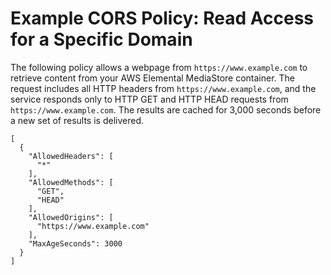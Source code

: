 # Example CORS Policy: Read Access for a Specific Domain<a name="cors-policies-examples-read-specific-domain"></a>

The following policy allows a webpage from `https://www.example.com` to retrieve content from your AWS Elemental MediaStore container\. The request includes all HTTP headers from `https://www.example.com`, and the service responds only to HTTP GET and HTTP HEAD requests from `https://www.example.com`\. The results are cached for 3,000 seconds before a new set of results is delivered\. 

```
[
  {
    "AllowedHeaders": [
      "*"
    ],
    "AllowedMethods": [
      "GET",
      "HEAD"
    ],
    "AllowedOrigins": [
      "https://www.example.com"
    ],
    "MaxAgeSeconds": 3000
  }
]
```